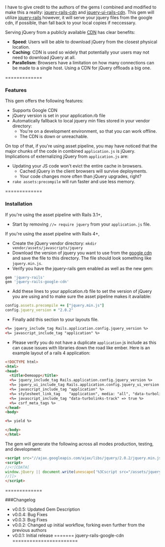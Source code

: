 I have to give credit to the authors of the gems I combined and modified to make this a reality:
[jquery-rails-cdn](https://github.com/kenn/jquery-rails-cdn) and [jquery-ui-rails-cdn](https://github.com/styx/jquery-ui-rails-cdn).  This gem will utilize [jquery-rails](https://github.com/rails/jquery-rails) however, it will serve your jquery files from the google cdn, if possible, than fall back to your local copies if neccessary.

Serving jQuery from a publicly available [CDN](http://en.wikipedia.org/wiki/Content_Delivery_Network) has clear benefits:

* **Speed**: Users will be able to download jQuery from the closest physical location.
* **Caching**: CDN is used so widely that potentially your users may not need to download jQuery at all.
* **Parallelism**: Browsers have a limitation on how many connections can be made to a single host. Using a CDN for jQuery offloads a big one.

=============

### Features

This gem offers the following features:

* Supports Google CDN
* jQuery version is set in your application.rb file
* Automatically fallback to local jquery min files stored in your vendor directory:
  * You're on a development environment, so that you can work offline.
  * The CDN is down or unreachable.

On top of that, if you're using asset pipeline, you may have noticed that the major chunks of the code in combined `application.js` is jQuery. Implications of externalizing jQuery from `application.js` are:

* Updating your JS code won't evict the entire cache in browsers.
  * Cached jQuery in the client browsers will survive deployments.
  * Your code changes more often than jQuery upgrades, right?
* `rake assets:precompile` will run faster and use less memory.

=============

### Installation

If you're using the asset pipeline with Rails 3.1+,

- Start by removing `//= require jquery` from your `application.js` file.

If you're using the asset pipeline with Rails 4+,

- Create the jQuery vendor directory:  `mkdir vendor/assets/javascripts/jquery`
- Download the version of jquery you want to use from the [google cdn](https://developers.google.com/speed/libraries/devguide#jquery) and save the file to this directory. The file should look something like `jquery.min.js`.
- Verify you have the jquery-rails gem enabled as well as the new gem:

```ruby
gem 'jquery-rails'
gem 'jquery-rails-google-cdn'
```

- Add these lines to your application.rb file to set the version of jQuery you are using and to make sure the asset pipeline makes it available:

```ruby
config.assets.precompile += ["jquery.min.js"]
config.jquery_version = "2.0.2"
```

- Finally add this section to your layouts file.

```html
<%= jquery_include_tag Rails.application.config.jquery_version %>
<%= javascript_include_tag "application" %>
```

- Please verify you do not have a duplicate `application` js include as this can cause issues with libraries down the road like ember. Here is an example layout of a rails 4 application:

```html
<!DOCTYPE html>
<html>
<head>
  <title>Demoapp</title>
  <%= jquery_include_tag Rails.application.config.jquery_version %>
  <%= jquery_ui_include_tag Rails.application.config.jquery_ui_version %>
  <%= javascript_include_tag "application" %>
  <%= stylesheet_link_tag    "application", media: "all", "data-turbolinks-track" => true %>
  <%= javascript_include_tag "data-turbolinks-track" => true %>
  <%= csrf_meta_tags %>
</head>
<body>

<%= yield %>

</body>
</html>
```

The gem will generate the following across all modes production, testing, and development:

```html
<script src="//ajax.googleapis.com/ajax/libs/jquery/2.0.2/jquery.min.js"></script>
<script>
//<![CDATA[
window.jQuery || document.write(unescape('%3Cscript src="/assets/jquery.min.js">%3C/script>'))
//]]>
</script>
```

=============

###Changelog

* v0.0.5: Updated Gem Description
* v0.0.4: Bug Fixes
* v0.0.3: Bug Fixes
* v0.0.2: Changed up initial workflow, forking even further from the previous authors
* v0.0.1: Initial release
=======
jquery-rails-google-cdn
=======================
